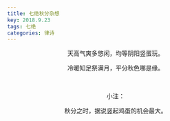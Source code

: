 ```yaml
---
title: 七绝秋分杂想
key: 2018.9.23
tags: 七绝
categories: 律诗
---
```


<p align="center">天高气爽多悠闲，均等阴阳竖蛋玩。
</p>
<p align="center">冷暖知足祭满月，平分秋色哪是缘。
</p>
<p align="center"></br>
</p>
<p align="center">小注：
</p>
<p align="center">秋分之时，据说竖起鸡蛋的机会最大。
</p>
<p align="center"></br>
</p>
